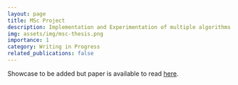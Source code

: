 ```yaml
---
layout: page
title: MSc Project
description: Implementation and Experimentation of multiple algorithms designed to find the optimal clearing payment vectors in a financial system.
img: assets/img/msc-thesis.png
importance: 1
category: Writing in Progress
related_publications: false
---
```


Showcase to be added but paper is available to read [here](https://minsuan96.github.io/assets/pdf/msc-project.pdf).
